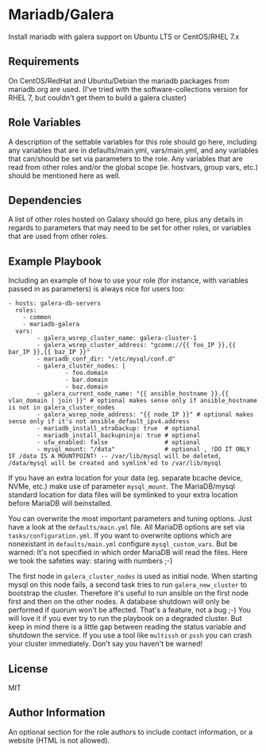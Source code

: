 Mariadb/Galera
==============

Install mariadb with galera support on Ubuntu LTS or CentOS/RHEL 7.x

Requirements
------------

On CentOS/RedHat and Ubuntu/Debian the mariadb packages from mariadb.org are used. (I've tried with the software-collections version for RHEL 7, but couldn't get them to build a galera cluster)

Role Variables
--------------

A description of the settable variables for this role should go here, including any variables that are in defaults/main.yml, vars/main.yml, and any variables that can/should be set via parameters to the role. Any variables that are read from other roles and/or the global scope (ie. hostvars, group vars, etc.) should be mentioned here as well.

Dependencies
------------

A list of other roles hosted on Galaxy should go here, plus any details in regards to parameters that may need to be set for other roles, or variables that are used from other roles.

Example Playbook
----------------

Including an example of how to use your role (for instance, with variables passed in as parameters) is always nice for users too:

    - hosts: galera-db-servers
      roles:
        - common
        - mariadb-galera
      vars:
            - galera_wsrep_cluster_name: galera-cluster-1
            - galera_wsrep_cluster_address: "gcomm://{{ foo_IP }},{{ bar_IP }},{{ baz_IP }}"
            - mariadb_conf_dir: "/etc/mysql/conf.d"
            - galera_cluster_nodes: |
                    - foo.domain
                    - bar.domain
                    - baz.domain
            - galera_current_node_name: "{{ ansible_hostname }}.{{ vlan_domain | join }}" # optional makes sense only if ansible_hostname is not in galera_cluster_nodes
            - galera_wsrep_node_address: "{{ node_IP }}" # optional makes sense only if it's not ansible_default_ipv4.address
            - mariadb_install_xtrabackup: true  # optional
            - mariadb_install_backupninja: true # optional
            - ufw_enabled: false                # optional
            - mysql_mount: "/data"              # optional , !DO IT ONLY IF /data IS A MOUNTPOINT! -- /var/lib/mysql will be deleted, /data/mysql will be created and symlink'ed to /var/lib/mysql  

If you have an extra location for your data (eg. separate bcache device, NVMe, etc.) make use of parameter `mysql_mount`. The MariaDB/mysql standard location for data files will be symlinked to your extra location before MariaDB will beinstalled.

You can overwrite the most important parameters and tuning options. Just have a look at the `defaults/main.yml` file. All MariaDB options are set via `tasks/configuration.yml`. If you want to overwrite options which are nonexistant in `defaults/main.yml` configure `mysql_custom_vars`. But be warned: It's not specified in which order MariaDB will read the files. Here we took the safeties way: staring with numbers ;-)

The first node in `galera_cluster_nodes` is used as initial node. When starting mysql on this node fails, a second task tries to run `galera_new_cluster` to bootstrap the cluster. Therefore it's useful to run ansible on the first node first and then on the other nodes. A database shutdown will only be performed if quorum won't be affected. That's a feature, not a bug ;-) You will love it if you ever try to run the playbook on a degraded cluster. But keep in mind there is a little gap between reading the status variable and shutdown the service. If you use a tool like `multissh` or `pssh` you can crash your cluster immediately. Don't say you haven't be warned!

License
-------

MIT

Author Information
------------------

An optional section for the role authors to include contact information, or a website (HTML is not allowed).
